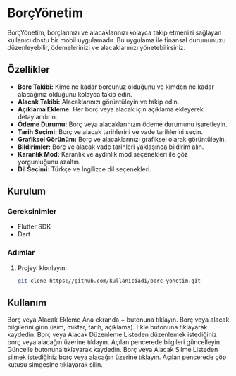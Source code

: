 
# BorçYönetim

BorçYönetim, borçlarınızı ve alacaklarınızı kolayca takip etmenizi sağlayan kullanıcı dostu bir mobil uygulamadır. Bu uygulama ile finansal durumunuzu düzenleyebilir, ödemelerinizi ve alacaklarınızı yönetebilirsiniz.

## Özellikler

- **Borç Takibi:** Kime ne kadar borcunuz olduğunu ve kimden ne kadar alacağınız olduğunu kolayca takip edin.
- **Alacak Takibi:** Alacaklarınızı görüntüleyin ve takip edin.
- **Açıklama Ekleme:** Her borç veya alacak için açıklama ekleyerek detaylandırın.
- **Ödeme Durumu:** Borç veya alacaklarınızın ödeme durumunu işaretleyin.
- **Tarih Seçimi:** Borç ve alacak tarihlerini ve vade tarihlerini seçin.
- **Grafiksel Görünüm:** Borç ve alacaklarınızı grafiksel olarak görüntüleyin.
- **Bildirimler:** Borç ve alacak vade tarihleri yaklaşınca bildirim alın.
- **Karanlık Mod:** Karanlık ve aydınlık mod seçenekleri ile göz yorgunluğunu azaltın.
- **Dil Seçimi:** Türkçe ve İngilizce dil seçenekleri.

## Kurulum

### Gereksinimler

- Flutter SDK
- Dart

### Adımlar

1. Projeyi klonlayın:
   ```bash
   git clone https://github.com/kullaniciadi/borc-yonetim.git
## Kullanım
Borç veya Alacak Ekleme
Ana ekranda + butonuna tıklayın.
Borç veya alacak bilgilerini girin (isim, miktar, tarih, açıklama).
Ekle butonuna tıklayarak kaydedin.
Borç veya Alacak Düzenleme
Listeden düzenlemek istediğiniz borç veya alacağın üzerine tıklayın.
Açılan pencerede bilgileri güncelleyin.
Güncelle butonuna tıklayarak kaydedin.
Borç veya Alacak Silme
Listeden silmek istediğiniz borç veya alacağın üzerine tıklayın.
Açılan pencerede çöp kutusu simgesine tıklayarak silin.
